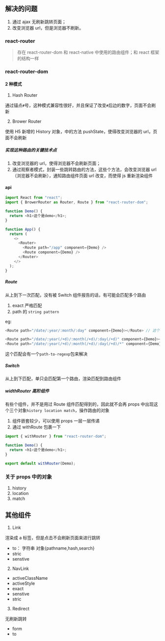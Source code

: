 ## 解决的问题

1. 通过 ajax 无刷新跳转页面；
2. 改变浏览器 url，但是浏览器不刷新。

### react-router

> 存在 react-router-dom 和 react-native 中使用的路由组件；和 react 框架的结构一样

### react-router-dom

#### 2 种模式

1. Hash Router

通过锚点`#`号，这种模式兼容性很好，并且保证了改变`#`后边的数字，页面不会刷新

2. Brower Router

使用 H5 新增的 History 对象，中的方法 pushState，使得改变浏览器的 url，页面不会刷新

##### 实现这种路由的关键技术点

1. 改变浏览器的 url，使得浏览器不会刷新页面；
2. 通过观察者模式，封装一些跳转路由的方法，这些个方法，会改变浏览器 url（浏览器不会刷新），通知路由组件页面 url 改变，而使得 js 重新渲染组件

#### api

```javascript
import React from "react";
import { BrowerRouter as Router, Route } from "react-router-dom";

function Demo() {
  return <h1>这个是demo</h1>;
}

function App() {
  return (
    <>
      <Router>
        <Route path="/app" component={Demo} />
        <Route component={Demo} />
      </Router>
    </>
  );
}
```

##### Route

从上到下一次匹配，没有被 Switch 组件报告的话，有可能会匹配多个路由

1. exact 严格匹配
2. path 的 `string pattern`

eg:

```javascript
<Route path="/date/:year/:month/:day" component={Demo}></Route> // 这个之后会在Demo的props的match的params中出现

<Route path="/date/:year(/+d)/:month(/+d)/:day(/+d)" component={Demo}></Route>
<Route path="/date/:year(/+d)/:month(/+d)/:day(/+d)/*" component={Demo}></Route>
```

这个匹配会有一个`path-to-regexp`包来解决

##### Switch

从上到下匹配，单只会匹配第一个路由，渲染匹配到路由组件

##### widthRouter 高阶组件

有些个组件，并不是用过 Route 组件匹配得到的，因此就不会再 props 中出现这个三个对象`history location match`，操作路由的对象

1. 组件嵌套较少，可以使用 props 一层一层传递
2. 通过 withRoute 包裹一下

```javascript
import { withRouter } from "react-router-dom";

function Demo() {
  return <h1>这个是demo</h1>;
}

export default withRouter(Demo);
```

### 关于 props 中的对象

1. history
2. location
3. match

## 其他组件

1. Link

渲染成 a 标签，但是点击不会刷新页面来进行跳转

- to： 字符串 对象{pathname,hash,search}
- stric
- senstive

2. NavLink

- activeClassName
- activeStyle
- exact
- senstive
- stric

3. Redirect

无刷新跳转

- form
- to
